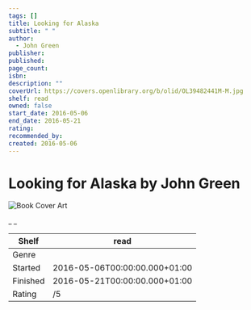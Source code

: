 ```yaml
---
tags: []
title: Looking for Alaska
subtitle: " "
author:
  - John Green
publisher: 
published: 
page_count: 
isbn: 
description: ""
coverUrl: https://covers.openlibrary.org/b/olid/OL39482441M-M.jpg
shelf: read
owned: false
start_date: 2016-05-06
end_date: 2016-05-21
rating: 
recommended_by: 
created: 2016-05-06
---
```


# Looking for Alaska by John Green

![Book Cover Art](https://covers.openlibrary.org/b/olid/OL39482441M-M.jpg)

_ _

| Shelf | read |
| --- | --- |
| Genre |  |
| Started | 2016-05-06T00:00:00.000+01:00 |
| Finished | 2016-05-21T00:00:00.000+01:00 |
| Rating | /5 |


